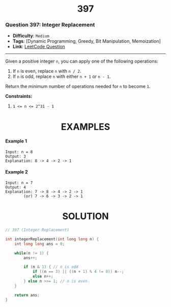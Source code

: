 <h1 align="center">397</h1>

### Question 397: Integer Replacement

-   **Difficulty**: `Medium`
-   **Tags**: [Dynamic Programming, Greedy, Bit Manipulation, Memoization]
-   **Link**: [LeetCode Question](https://leetcode.com/problems/integer-replacement/description)

---

Given a positive integer `n`, you can apply one of the following operations:

1. If `n` is even, replace `n` with `n / 2`.
2. If `n` is odd, replace `n` with either `n + 1` or `n - 1`.

Return the minimum number of operations needed for `n` to become `1`.

**Constraints:**

1. `1 <= n <= 2^31 - 1`

<h1 align="center">EXAMPLES</h1>

#### **Example 1**

```
Input: n = 8
Output: 3
Explanation: 8 -> 4 -> 2 -> 1
```

#### **Example 2**

```
Input: n = 7
Output: 4
Explanation: 7 -> 8 -> 4 -> 2 -> 1
        (or) 7 -> 6 -> 3 -> 2 -> 1
```

<h1 align="center">SOLUTION</h1>

```cpp
// 397 (Integer Replacement)

int integerReplacement(int long long n) {
    int long long ans = 0;

    while(n != 1) {
        ans++;

        if (n & 1) { // n is odd
            if ((n == 3) || ((n + 1) % 4 != 0)) n--;
            else n++;
        } else n >>= 1; // n is even
    }

    return ans;
}
```
